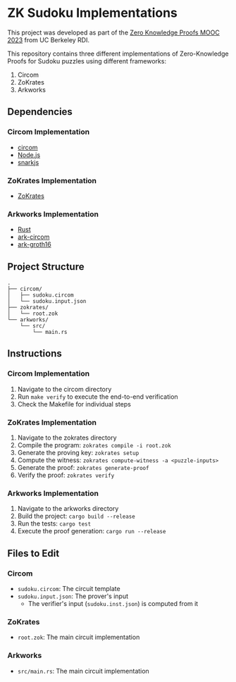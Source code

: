 # ZK Sudoku Implementations

This project was developed as part of the [Zero Knowledge Proofs MOOC 2023](https://rdi.berkeley.edu/zk-learning/) from UC Berkeley RDI.

This repository contains three different implementations of Zero-Knowledge Proofs for Sudoku puzzles using different frameworks:

1. Circom
2. ZoKrates
3. Arkworks

## Dependencies

### Circom Implementation
* [circom](https://github.com/iden3/circom)
* [Node.js](https://nodejs.org/en/)
* [snarkjs](https://github.com/iden3/snarkjs)

### ZoKrates Implementation
* [ZoKrates](https://github.com/Zokrates/ZoKrates)

### Arkworks Implementation
* [Rust](https://www.rust-lang.org/)
* [ark-circom](https://github.com/gakonst/ark-circom)
* [ark-groth16](https://docs.rs/ark-groth16/)

## Project Structure

```
.
├── circom/
│   ├── sudoku.circom
│   └── sudoku.input.json
├── zokrates/
│   └── root.zok
└── arkworks/
    └── src/
        └── main.rs
```

## Instructions

### Circom Implementation
1. Navigate to the circom directory
2. Run `make verify` to execute the end-to-end verification
3. Check the Makefile for individual steps

### ZoKrates Implementation
1. Navigate to the zokrates directory
2. Compile the program: `zokrates compile -i root.zok`
3. Generate the proving key: `zokrates setup`
4. Compute the witness: `zokrates compute-witness -a <puzzle-inputs>`
5. Generate the proof: `zokrates generate-proof`
6. Verify the proof: `zokrates verify`

### Arkworks Implementation
1. Navigate to the arkworks directory
2. Build the project: `cargo build --release`
3. Run the tests: `cargo test`
4. Execute the proof generation: `cargo run --release`

## Files to Edit

### Circom
* `sudoku.circom`: The circuit template
* `sudoku.input.json`: The prover's input
  * The verifier's input (`sudoku.inst.json`) is computed from it

### ZoKrates
* `root.zok`: The main circuit implementation

### Arkworks
* `src/main.rs`: The main circuit implementation
